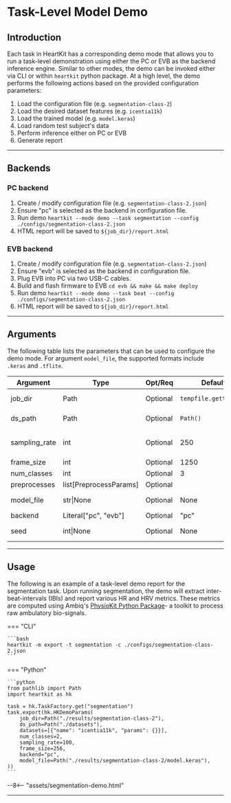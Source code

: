 # Task-Level Model Demo

## <span class="sk-h2-span">Introduction </span>

Each task in HeartKit has a corresponding demo mode that allows you to run a task-level demonstration using either the PC or EVB as the backend inference engine. Similar to other modes, the demo can be invoked either via CLI or within `heartkit` python package. At a high level, the demo performs the following actions based on the provided configuration parameters:

1. Load the configuration file (e.g. `segmentation-class-2`)
1. Load the desired dataset features (e.g. `icentia11k`)
1. Load the trained model (e.g. `model.keras`)
1. Load random test subject's data
1. Perform inference either on PC or EVB
1. Generate report

---

## <span class="sk-h2-span">Backends</span>

### PC backend

1. Create / modify configuration file (e.g. `segmentation-class-2.json`)
1. Ensure "pc" is selected as the backend in configuration file.
1. Run demo `heartkit --mode demo --task segmentation --config ./configs/segmentation-class-2.json`
1. HTML report will be saved to `${job_dir}/report.html`

### EVB backend

1. Create / modify configuration file (e.g. `segmentation-class-2.json`)
1. Ensure "evb" is selected as the backend in configuration file.
1. Plug EVB into PC via two USB-C cables.
1. Build and flash firmware to EVB `cd evb && make && make deploy`
1. Run demo `heartkit --mode demo --task beat --config ./configs/segmentation-class-2.json`
1. HTML report will be saved to `${job_dir}/report.html`

---

## <span class="sk-h2-span">Arguments </span>

The following table lists the parameters that can be used to configure the demo mode. For argument `model_file`, the supported formats include `.keras` and `.tflite`.

| Argument | Type | Opt/Req | Default | Description |
| --- | --- | --- | --- | --- |
| job_dir | Path | Optional | `tempfile.gettempdir` | Job output directory |
| ds_path | Path | Optional | `Path()` | Dataset base directory |
| sampling_rate | int | Optional | 250 | Target sampling rate (Hz) |
| frame_size | int | Optional | 1250 | Frame size |
| num_classes | int | Optional | 3 | # of classes |
| preprocesses | list[PreprocessParams] | Optional |  | Preprocesses |
| model_file | str\|None | Optional | None | Path to model file |
| backend | Literal["pc", "evb"] | Optional | "pc" | Backend |
| seed | int\|None | Optional | None | Random state seed |

---

## <span class="sk-h2-span">Usage </span>

The following is an example of a task-level demo report for the segmentation task. Upon running segmentation, the demo will extract inter-beat-intervals (IBIs) and report various HR and HRV metrics. These metrics are computed using Ambiq's [PhysioKit Python Package](https://ambiqai.github.io/physiokit)- a toolkit to process raw ambulatory bio-signals.

=== "CLI"

    ```bash
    heartkit -m export -t segmentation -c ./configs/segmentation-class-2.json
    ```

=== "Python"

    ```python
    from pathlib import Path
    import heartkit as hk

    task = hk.TaskFactory.get("segmentation")
    task.export(hk.HKDemoParams(
        job_dir=Path("./results/segmentation-class-2"),
        ds_path=Path("./datasets"),
        datasets=[{"name": "icentia11k", "params": {}}],
        num_classes=2,
        sampling_rate=100,
        frame_size=256,
        backend="pc",
        model_file=Path("./results/segmentation-class-2/model.keras"),
    ))
    ```

<div class="sk-plotly-graph-div">
--8<-- "assets/segmentation-demo.html"
</div>

---
